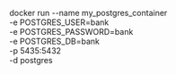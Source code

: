 docker run --name my_postgres_container \
    -e POSTGRES_USER=bank \
    -e POSTGRES_PASSWORD=bank \
    -e POSTGRES_DB=bank \
    -p 5435:5432 \
    -d postgres
